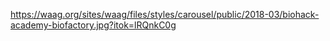 




https://waag.org/sites/waag/files/styles/carousel/public/2018-03/biohack-academy-biofactory.jpg?itok=lRQnkC0g
